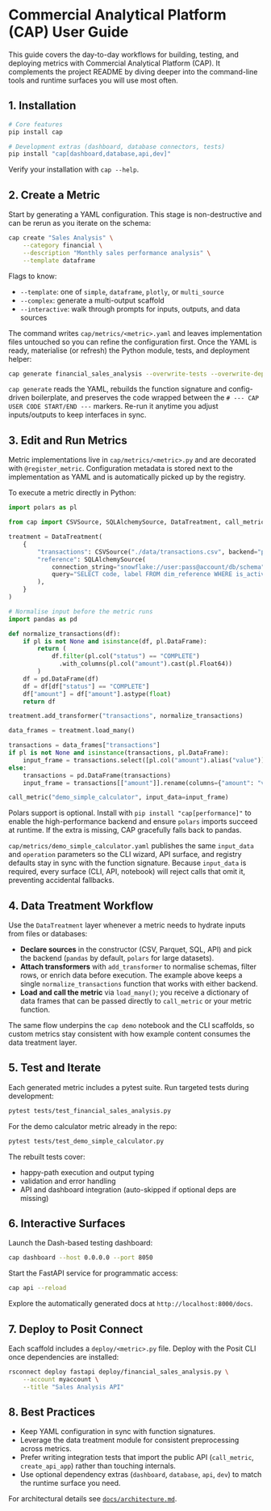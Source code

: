 # Commercial Analytical Platform (CAP) User Guide

This guide covers the day-to-day workflows for building, testing, and deploying metrics with Commercial Analytical Platform (CAP). It complements the project README by diving deeper into the command-line tools and runtime surfaces you will use most often.

## 1. Installation

```bash
# Core features
pip install cap

# Development extras (dashboard, database connectors, tests)
pip install "cap[dashboard,database,api,dev]"
```

Verify your installation with `cap --help`.

## 2. Create a Metric

Start by generating a YAML configuration. This stage is non-destructive and can be rerun as you iterate on the schema:

```bash
cap create "Sales Analysis" \
    --category financial \
    --description "Monthly sales performance analysis" \
    --template dataframe
```

Flags to know:

- `--template`: one of `simple`, `dataframe`, `plotly`, or `multi_source`
- `--complex`: generate a multi-output scaffold
- `--interactive`: walk through prompts for inputs, outputs, and data sources

The command writes `cap/metrics/<metric>.yaml` and leaves implementation files untouched so you can refine the configuration first. Once the YAML is ready, materialise (or refresh) the Python module, tests, and deployment helper:

```bash
cap generate financial_sales_analysis --overwrite-tests --overwrite-deploy
```

`cap generate` reads the YAML, rebuilds the function signature and config-driven boilerplate, and preserves the code wrapped between the `# --- CAP USER CODE START/END ---` markers. Re-run it anytime you adjust inputs/outputs to keep interfaces in sync.

## 3. Edit and Run Metrics

Metric implementations live in `cap/metrics/<metric>.py` and are decorated with `@register_metric`. Configuration metadata is stored next to the implementation as YAML and is automatically picked up by the registry.

To execute a metric directly in Python:

```python
import polars as pl

from cap import CSVSource, SQLAlchemySource, DataTreatment, call_metric

treatment = DataTreatment(
    {
        "transactions": CSVSource("./data/transactions.csv", backend="polars"),
        "reference": SQLAlchemySource(
            connection_string="snowflake://user:pass@account/db/schema",
            query="SELECT code, label FROM dim_reference WHERE is_active",
        ),
    }
)

# Normalise input before the metric runs
import pandas as pd

def normalize_transactions(df):
    if pl is not None and isinstance(df, pl.DataFrame):
        return (
            df.filter(pl.col("status") == "COMPLETE")
              .with_columns(pl.col("amount").cast(pl.Float64))
        )
    df = pd.DataFrame(df)
    df = df[df["status"] == "COMPLETE"]
    df["amount"] = df["amount"].astype(float)
    return df

treatment.add_transformer("transactions", normalize_transactions)

data_frames = treatment.load_many()

transactions = data_frames["transactions"]
if pl is not None and isinstance(transactions, pl.DataFrame):
    input_frame = transactions.select([pl.col("amount").alias("value")])
else:
    transactions = pd.DataFrame(transactions)
    input_frame = transactions[["amount"]].rename(columns={"amount": "value"})

call_metric("demo_simple_calculator", input_data=input_frame)
```

Polars support is optional. Install with `pip install "cap[performance]"` to enable the high-performance backend and ensure `polars` imports succeed at runtime. If the extra is missing, CAP gracefully falls back to pandas.

`cap/metrics/demo_simple_calculator.yaml` publishes the same `input_data` and `operation` parameters so the CLI wizard, API surface, and registry defaults stay in sync with the function signature. Because `input_data` is required, every surface (CLI, API, notebook) will reject calls that omit it, preventing accidental fallbacks.

## 4. Data Treatment Workflow

Use the `DataTreatment` layer whenever a metric needs to hydrate inputs from files or databases:

- **Declare sources** in the constructor (CSV, Parquet, SQL, API) and pick the backend (`pandas` by default, `polars` for large datasets).
- **Attach transformers** with `add_transformer` to normalise schemas, filter rows, or enrich data before execution. The example above keeps a single `normalize_transactions` function that works with either backend.
- **Load and call the metric** via `load_many()`; you receive a dictionary of data frames that can be passed directly to `call_metric` or your metric function.

The same flow underpins the `cap demo` notebook and the CLI scaffolds, so custom metrics stay consistent with how example content consumes the data treatment layer.

## 5. Test and Iterate

Each generated metric includes a pytest suite. Run targeted tests during development:

```bash
pytest tests/test_financial_sales_analysis.py
```

For the demo calculator metric already in the repo:

```bash
pytest tests/test_demo_simple_calculator.py
```

The rebuilt tests cover:
- happy-path execution and output typing
- validation and error handling
- API and dashboard integration (auto-skipped if optional deps are missing)

## 6. Interactive Surfaces

Launch the Dash-based testing dashboard:

```bash
cap dashboard --host 0.0.0.0 --port 8050
```

Start the FastAPI service for programmatic access:

```bash
cap api --reload
```

Explore the automatically generated docs at `http://localhost:8000/docs`.

## 7. Deploy to Posit Connect

Each scaffold includes a `deploy/<metric>.py` file. Deploy with the Posit CLI once dependencies are installed:

```bash
rsconnect deploy fastapi deploy/financial_sales_analysis.py \
    --account myaccount \
    --title "Sales Analysis API"
```

## 8. Best Practices

- Keep YAML configuration in sync with function signatures.
- Leverage the data treatment module for consistent preprocessing across metrics.
- Prefer writing integration tests that import the public API (`call_metric`, `create_api_app`) rather than touching internals.
- Use optional dependency extras (`dashboard`, `database`, `api`, `dev`) to match the runtime surface you need.

For architectural details see [`docs/architecture.md`](architecture.md).

